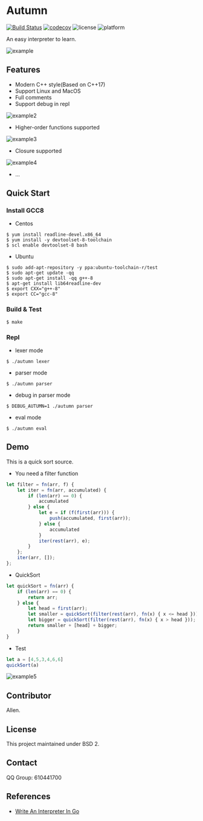 # Autumn

[![Build Status](https://travis-ci.com/ivanallen/autumn.svg?branch=master)](https://travis-ci.com/ivanallen/autumn)
[![codecov](https://codecov.io/gh/ivanallen/autumn/branch/master/graph/badge.svg)](https://codecov.io/gh/ivanallen/autumn)
![license](https://img.shields.io/badge/license-BSD2-green)
![platform](https://img.shields.io/badge/platform-linux%20%7C%20macos-lightgrey)

An easy interpreter to learn.

![example](https://github.com/ivanallen/autumn/blob/master/docs/images/example.png)

## Features

- Modern C++ style(Based on C++17)
- Support Linux and MacOS
- Full comments
- Support debug in repl

![example2](https://github.com/ivanallen/autumn/blob/master/docs/images/example2.png)

- Higher-order functions supported

![example3](https://github.com/ivanallen/autumn/blob/master/docs/images/example3.png)

- Closure supported

![example4](https://github.com/ivanallen/autumn/blob/master/docs/images/example4.png)

- ...

## Quick Start

### Install GCC8

- Centos

```shell
$ yum install readline-devel.x86_64
$ yum install -y devtoolset-8-toolchain
$ scl enable devtoolset-8 bash
```

- Ubuntu

```
$ sudo add-apt-repository -y ppa:ubuntu-toolchain-r/test
$ sudo apt-get update -qq
$ sudo apt-get install -qq g++-8
$ apt-get install lib64readline-dev
$ export CXX="g++-8"
$ export CC="gcc-8"
```

### Build & Test

```
$ make
```

### Repl

- lexer mode

```
$ ./autumn lexer
```

- parser mode

```
$ ./autumn parser
```

- debug in parser mode

```
$ DEBUG_AUTUMN=1 ./autumn parser
```

- eval mode

```
$ ./autumn eval
```

## Demo

This is a quick sort source.

- You need a filter function

```js
let filter = fn(arr, f) {
    let iter = fn(arr, accumulated) {
        if (len(arr) == 0) {
            accumulated
        } else {
            let e = if (f(first(arr))) {
                push(accumulated, first(arr));
            } else {
                accumulated
            }
            iter(rest(arr), e);
        }
    };
    iter(arr, []);
};
```

- QuickSort

```js
let quickSort = fn(arr) {
    if (len(arr) == 0) {
        return arr;
    } else {
        let head = first(arr);
        let smaller = quickSort(filter(rest(arr), fn(x) { x <= head }));
        let bigger = quickSort(filter(rest(arr), fn(x) { x > head }));
        return smaller + [head] + bigger;
    }
}
```

- Test

```js
let a = [4,5,3,4,6,6]
quickSort(a)
```

![example5](https://github.com/ivanallen/autumn/blob/master/docs/images/example5.png)


## Contributor

Allen.

## License

This project maintained under BSD 2.

## Contact

QQ Group: 610441700

## References

- [Write An Interpreter In Go](https://interpreterbook.com)
